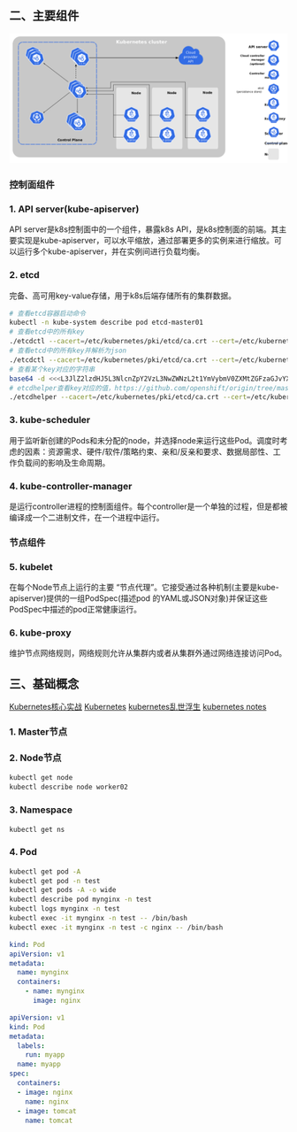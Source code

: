 
## 二、主要组件
 ![输入图片说明](../img/kubernetes.png)

### 控制面组件
### 1. API server(kube-apiserver)
API server是k8s控制面中的一个组件，暴露k8s API，是k8s控制面的前端。其主要实现是kube-apiserver，可以水平缩放，通过部署更多的实例来进行缩放。可以运行多个kube-apiserver，并在实例间进行负载均衡。

### 2. etcd
完备、高可用key-value存储，用于k8s后端存储所有的集群数据。
```sh
# 查看etcd容器启动命令
kubectl -n kube-system describe pod etcd-master01
# 查看etcd中的所有key
./etcdctl --cacert=/etc/kubernetes/pki/etcd/ca.crt --cert=/etc/kubernetes/pki/etcd/peer.crt --key=/etc/kubernetes/pki/etcd/peer.key get --prefix "" --keys-only
# 查看etcd中的所有key并解析为json
./etcdctl --cacert=/etc/kubernetes/pki/etcd/ca.crt --cert=/etc/kubernetes/pki/etcd/peer.crt --key=/etc/kubernetes/pki/etcd/peer.key get --prefix "" --keys-only -w json|python3 -m json.tool
# 查看某个key对应的字符串
base64 -d <<<L3JlZ2lzdHJ5L3NlcnZpY2VzL3NwZWNzL2t1YmVybmV0ZXMtZGFzaGJvYXJkL2t1YmVybmV0ZXMtZGFzaGJvYXJk
# etcdhelper查看key对应的值，https://github.com/openshift/origin/tree/master/tools/etcdhelper
./etcdhelper --cacert=/etc/kubernetes/pki/etcd/ca.crt --cert=/etc/kubernetes/pki/etcd/peer.crt --key=/etc/kubernetes/pki/etcd/peer.key get /registry/clusterroles/system:controller:endpointslice-controller
```

### 3. kube-scheduler
用于监听新创建的Pods和未分配的node，并选择node来运行这些Pod。调度时考虑的因素：资源需求、硬件/软件/策略约束、亲和/反亲和要求、数据局部性、工作负载间的影响及生命周期。

### 4. kube-controller-manager
是运行controller进程的控制面组件。每个controller是一个单独的过程，但是都被编译成一个二进制文件，在一个进程中运行。

### 节点组件
### 5. kubelet
在每个Node节点上运行的主要 “节点代理”。它接受通过各种机制(主要是kube-apiserver)提供的一组PodSpec(描述pod 的YAML或JSON对象)并保证这些PodSpec中描述的pod正常健康运行。

### 6. kube-proxy
维护节点网络规则，网络规则允许从集群内或者从集群外通过网络连接访问Pod。

## 三、基础概念

[Kubernetes核心实战](https://www.yuque.com/leifengyang/oncloud/ctiwgo#3ykv9)
[Kubernetes](https://iximiuz.com/en/categories/?category=Kubernetes)
[kubernetes乱世浮生](https://atbug.com/deep-dive-k8s-network-mode-and-communication/)
[kubernetes notes](https://github.com/rfyiamcool/notes)

### 1. Master节点
### 2. Node节点
```sh
kubectl get node
kubectl describe node worker02
```
### 3. Namespace
```sh
kubectl get ns
```
### 4. Pod
```sh
kubectl get pod -A
kubectl get pod -n test  
kubectl get pods -A -o wide
kubectl describe pod mynginx -n test
kubectl logs mynginx -n test
kubectl exec -it mynginx -n test -- /bin/bash
kubectl exec -it mynginx -n test -c nginx -- /bin/bash
```

```yaml
kind: Pod
apiVersion: v1
metadata:
  name: mynginx
  containers:
    - name: mynginx
      image: nginx
```

```yaml
apiVersion: v1
kind: Pod
metadata:
  labels:
    run: myapp
  name: myapp
spec:
  containers:
  - image: nginx
    name: nginx
  - image: tomcat
    name: tomcat
```
